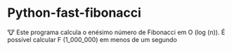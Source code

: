 # Python-fast-fibonacci
:cow: Este programa calcula o enésimo número de Fibonacci em O (log (n)). É possível calcular F (1_000_000) em menos de um segundo
